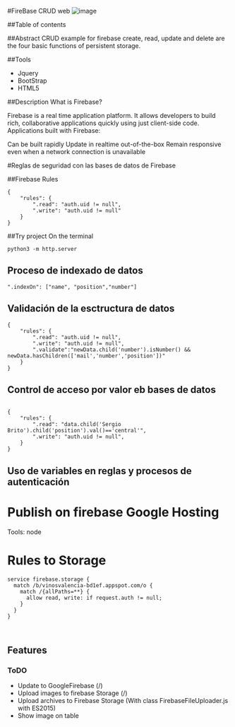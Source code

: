 #FireBase CRUD web
![image](http://www.programwitherik.com/content/images/2015/06/Firebase.png)

##Table of contents

##Abstract
CRUD example for firebase
create, read, update and delete are the four basic functions of persistent storage.

##Tools
* Jquery
* BootStrap
* HTML5





##Description
What is Firebase?

Firebase is a real time application platform. It allows developers to build rich, collaborative applications quickly using just client-side code. Applications built with Firebase:

Can be built rapidly
Update in realtime out-of-the-box
Remain responsive even when a network connection is unavailable


#Reglas de seguridad con las bases de datos de Firebase

##Firebase Rules

```
{
    "rules": {
        ".read": "auth.uid != null",
        ".write": "auth.uid != null"
    }
}
```

##Try project
On the terminal

`python3 -m http.server`



## Proceso de indexado de datos


```
".indexOn": ["name", "position","number"]
```

## Validación de la esctructura de datos
```
{
    "rules": {
        ".read": "auth.uid != null",
        ".write": "auth.uid != null",
        ".validate":"newData.child('number').isNumber() && newData.hasChildren(['mail','number','position'])"
    }
}
```

## Control de acceso por valor eb bases de datos

```

{
    "rules": {
        ".read": "data.child('Sergio Brito').child('position').val()=='central'",
        ".write": "auth.uid != null",
    }
}
```
## Uso de variables en reglas y procesos de autenticación


# Publish on firebase Google Hosting

Tools: node

# Rules to Storage
```
service firebase.storage {
  match /b/vinosvalencia-bd1ef.appspot.com/o {
    match /{allPaths=**} {
      allow read, write: if request.auth != null;
    }
  }
}



```


## Features
### ToDO

- Update to GoogleFirebase (/)
- Upload images to firebase Storage (/)
- Upload archives to Firebase Storage (With class FirebaseFileUploader.js with ES2015)
- Show image on table
